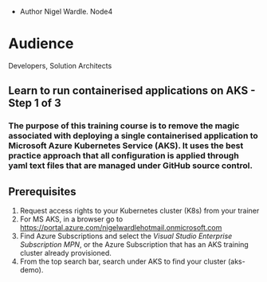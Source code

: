 - Author Nigel Wardle. Node4

# Audience
Developers, Solution Architects  

## Learn to run containerised applications on AKS - Step 1 of 3

### The purpose of this training course is to remove the magic associated with deploying a single containerised application to Microsoft Azure Kubernetes Service (AKS). It uses the best practice approach that all configuration is applied through yaml text files that are managed under GitHub source control.

## Prerequisites

1. Request access rights to your Kubernetes cluster (K8s) from your trainer
2. For MS AKS, in a browser go to https://portal.azure.com/nigelwardlehotmail.onmicrosoft.com
3. Find Azure Subscriptions and select the *Visual Studio Enterprise Subscription MPN*, or the Azure Subscription that has an AKS training cluster already provisioned.  
4. From the top search bar, search under AKS to find your cluster (aks-demo).
